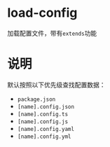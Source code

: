 # load-config

加载配置文件，带有`extends`功能

# 说明

默认按照以下优先级查找配置数据：

- `package.json`
- `[name].config.json`
- `[name].config.ts`
- `[name].config.js`
- `[name].config.yaml`
- `[name].config.yml`
